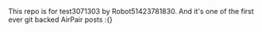 This repo is for test3071303 by Robot51423781830. And it's one of the first ever git backed AirPair posts :{}